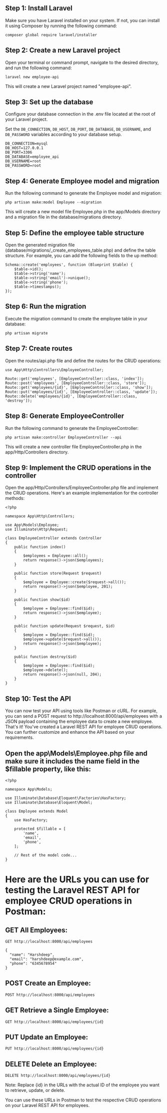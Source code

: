 ## Step 1: Install Laravel

Make sure you have Laravel installed on your system. If not, you can install it using Composer by running the following command:

`composer global require laravel/installer`


## Step 2: Create a new Laravel project

Open your terminal or command prompt, navigate to the desired directory, and run the following command:

`laravel new employee-api`

This will create a new Laravel project named "employee-api".

## Step 3: Set up the database

Configure your database connection in the .env file located at the root of your Laravel project.

Set the `DB_CONNECTION`, `DB_HOST`, `DB_PORT`, `DB_DATABASE`, `DB_USERNAME`, and `DB_PASSWORD` variables according to your database setup.

```
DB_CONNECTION=mysql
DB_HOST=127.0.0.1
DB_PORT=3306
DB_DATABASE=employee_api
DB_USERNAME=root
DB_PASSWORD=root
```

## Step 4: Generate Employee model and migration

Run the following command to generate the Employee model and migration:

`php artisan make:model Employee --migration`

This will create a new model file Employee.php in the app/Models directory and a migration file in the database/migrations directory.

## Step 5: Define the employee table structure

Open the generated migration file (database/migrations/<timestamp>_create_employees_table.php) and define the table structure.
For example, you can add the following fields to the up method:

```
Schema::create('employees', function (Blueprint $table) {
    $table->id();
    $table->string('name');
    $table->string('email')->unique();
    $table->string('phone');
    $table->timestamps();
});
```

## Step 6: Run the migration

Execute the migration command to create the employee table in your database:

`php artisan migrate`

## Step 7: Create routes

Open the routes/api.php file and define the routes for the CRUD operations:


```
use App\Http\Controllers\EmployeeController;

Route::get('employees', [EmployeeController::class, 'index']);
Route::post('employees', [EmployeeController::class, 'store']);
Route::get('employees/{id}', [EmployeeController::class, 'show']);
Route::put('employees/{id}', [EmployeeController::class, 'update']);
Route::delete('employees/{id}', [EmployeeController::class, 'destroy']);
```

## Step 8: Generate EmployeeController

Run the following command to generate the EmployeeController:

`php artisan make:controller EmployeeController --api`

This will create a new controller file EmployeeController.php in the app/Http/Controllers directory.

## Step 9: Implement the CRUD operations in the controller

Open the app/Http/Controllers/EmployeeController.php file and implement the CRUD operations.
Here's an example implementation for the controller methods:

```
<?php

namespace App\Http\Controllers;

use App\Models\Employee;
use Illuminate\Http\Request;

class EmployeeController extends Controller
{
    public function index()
    {
        $employees = Employee::all();
        return response()->json($employees);
    }

    public function store(Request $request)
    {
        $employee = Employee::create($request->all());
        return response()->json($employee, 201);
    }

    public function show($id)
    {
        $employee = Employee::find($id);
        return response()->json($employee);
    }

    public function update(Request $request, $id)
    {
        $employee = Employee::find($id);
        $employee->update($request->all());
        return response()->json($employee);
    }

    public function destroy($id)
    {
        $employee = Employee::find($id);
        $employee->delete();
        return response()->json(null, 204);
    }
}
```


## Step 10: Test the API

You can now test your API using tools like Postman or cURL.
For example, you can send a POST request to http://localhost:8000/api/employees with a JSON payload containing the employee data to create a new employee.
That's it! You've created a Laravel REST API for employee CRUD operations. You can further customize and enhance the API based on your requirements.


## Open the app\Models\Employee.php file and make sure it includes the name field in the $fillable property, like this:


```
<?php

namespace App\Models;

use Illuminate\Database\Eloquent\Factories\HasFactory;
use Illuminate\Database\Eloquent\Model;

class Employee extends Model
{
    use HasFactory;

    protected $fillable = [
        'name',
        'email',
        'phone',
    ];

    // Rest of the model code...
}
```

# Here are the URLs you can use for testing the Laravel REST API for employee CRUD operations in Postman:

## GET All Employees:
`GET http://localhost:8000/api/employees`
```
{
  "name": "Harshdeep",
  "email": "harshdeep@example.com",
  "phone": "6345678954"
}
```

## POST Create an Employee:
`POST http://localhost:8000/api/employees`


## GET Retrieve a Single Employee:
`GET http://localhost:8000/api/employees/{id}`


## PUT Update an Employee:
`PUT http://localhost:8000/api/employees/{id}`


## DELETE Delete an Employee:
`DELETE http://localhost:8000/api/employees/{id}`


Note: Replace {id} in the URLs with the actual ID of the employee you want to retrieve, update, or delete.

You can use these URLs in Postman to test the respective CRUD operations on your Laravel REST API for employees.